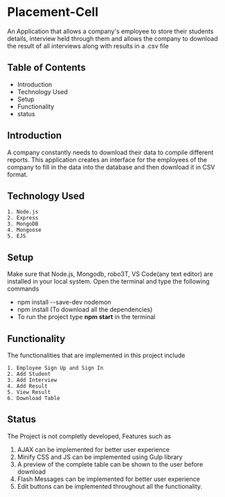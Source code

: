 # Placement-Cell

An Application that allows a company's employee to store their students details, interview held through them and allows the company to download the result of all interviews along with results in a .csv file

## Table of Contents
* Introduction
* Technology Used
* Setup
* Functionality
* status

## Introduction
A company constantly needs to download their data to compile different reports. This application creates an interface for the employees of the company to fill in the data into the database and then download it in CSV format.

    
## Technology Used
    1. Node.js
    2. Express
    3. MongoDB
    4. Mongoose
    5. EJS

## Setup
   Make sure that Node.js, Mongodb, robo3T, VS Code(any text editor) are installed in your local system. 
   Open the terminal and type the following commands
   * npm install --save-dev nodemon
   * npm install (To download all the dependencies)
   * To run the project type **npm start** in the terminal

## Functionality
The functionalities that are implemented in this project include
    
    1. Employee Sign Up and Sign In
    2. Add Student 
    3. Add Interview
    4. Add Result
    5. View Result
    6. Download Table
   
## Status
The Project is not completly developed, Features such as 
  1. AJAX can be implemented for better user experience
  2. Minify CSS and JS can be implemented using Gulp library 
  3. A preview of the complete table can be shown to the user before download
  4. Flash Messages can be implemented for better user experience
  5. Edit buttons can be implemented throughout all the functionality.
  

